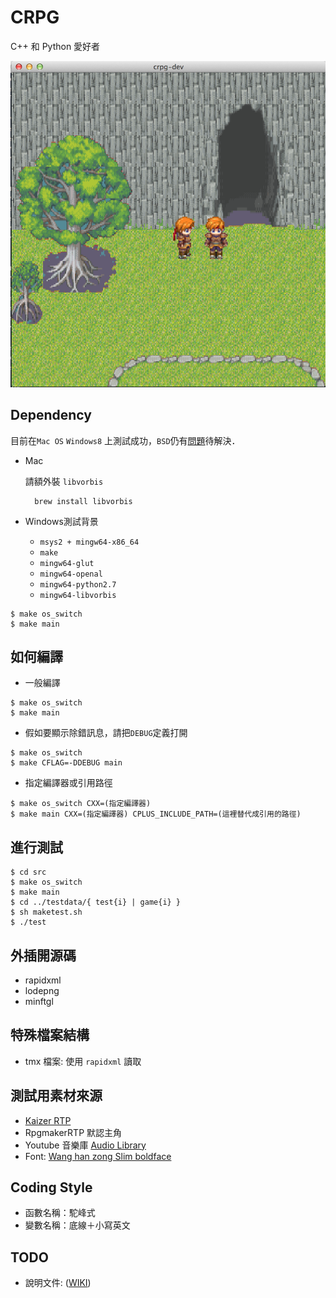 # CRPG

C++ 和 Python 愛好者

![Image of Yaktocat](https://github.com/mudream4869/crpg/blob/master/shot.png)

## Dependency

目前在`Mac OS` `Windows8` 上測試成功，`BSD`仍有[問題](https://github.com/mudream4869/crpg/issues/14)待解決．

* Mac

    請額外裝 `libvorbis`

        brew install libvorbis

* Windows測試背景

    * `msys2 + mingw64-x86_64`
    * `make`
    * `mingw64-glut`
    * `mingw64-openal`
    * `mingw64-python2.7`
    * `mingw64-libvorbis`

```
$ make os_switch
$ make main
```

## 如何編譯

* 一般編譯

```
$ make os_switch
$ make main
```

* 假如要顯示除錯訊息，請把`DEBUG`定義打開

```
$ make os_switch
$ make CFLAG=-DDEBUG main
```

* 指定編譯器或引用路徑

```
$ make os_switch CXX=(指定編譯器)
$ make main CXX=(指定編譯器) CPLUS_INCLUDE_PATH=(這裡替代成引用的路徑)
```

## 進行測試

```
$ cd src
$ make os_switch
$ make main
$ cd ../testdata/{ test{i} | game{i} }
$ sh maketest.sh
$ ./test
```

## 外插開源碼

* rapidxml
* lodepng
* minftgl

## 特殊檔案結構 

* tmx 檔案:
    使用 `rapidxml` 讀取

## 測試用素材來源

* [Kaizer RTP](http://s8.photobucket.com/user/zanyzora/library/Kaizer%20RTP?sort=3&page=1)
* RpgmakerRTP 默認主角
* Youtube 音樂庫 [Audio Library](https://www.youtube.com/audiolibrary/music)
* Font: [Wang han zong Slim boldface](http://chinesefontdesign.com/wang-han-zong-slim-boldface-font-traditional-chinese.html)

## Coding Style

* 函數名稱：駝峰式
* 變數名稱：底線＋小寫英文

## TODO

* 說明文件: ([WIKI](https://github.com/mudream4869/crpg/wiki/CRPG介紹))
